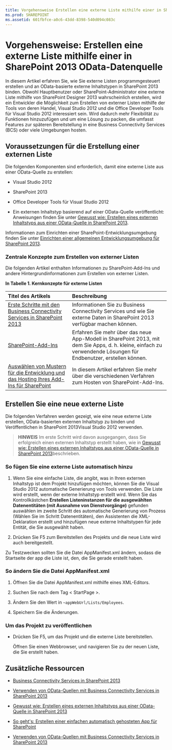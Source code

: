 ```yaml
---
title: Vorgehensweise Erstellen eine externe Liste mithilfe einer in SharePoint 2013 OData-Datenquelle
ms.prod: SHAREPOINT
ms.assetid: 601fbfce-a0c6-43dd-8398-540d094c083c
---
```



# Vorgehensweise: Erstellen eine externe Liste mithilfe einer in SharePoint 2013 OData-Datenquelle
In diesem Artikel erfahren Sie, wie Sie externe Listen programmgesteuert erstellen und an OData-basierte externe Inhaltstypen in SharePoint 2013 binden.
Obwohl Hauptbenutzer oder SharePoint-Administrator eine externe Liste mithilfe von SharePoint Designer 2013 wahrscheinlich erstellen, wird ein Entwickler die Möglichkeit zum Erstellen von externer Listen mithilfe der Tools von deren Handel, Visual Studio 2012 und die Office Developer Tools für Visual Studio 2012 interessiert sein. Wird dadurch mehr Flexibilität zu Funktionen hinzuzufügen und um eine Lösung zu packen, die umfasst Features zur späteren Bereitstellung in eine Business Connectivity Services (BCS) oder viele Umgebungen hosten.
  
    
    


## Voraussetzungen für die Erstellung einer externen Liste
<a name="bkmk_Prereqs"> </a>

Die folgenden Komponenten sind erforderlich, damit eine externe Liste aus einer OData-Quelle zu erstellen:
  
    
    

- Visual Studio 2012
    
  
- SharePoint 2013
    
  
- Office Developer Tools für Visual Studio 2012
    
  
- Ein externen Inhaltstyp basierend auf einer OData-Quelle veröffentlicht: Anweisungen finden Sie unter  [Gewusst wie: Erstellen eines externen Inhaltstyps aus einer OData-Quelle in SharePoint 2013](how-to-create-an-external-content-type-from-an-odata-source-in-sharepoint-2013.md).
    
  
Informationen zum Einrichten einer SharePoint-Entwicklungsumgebung finden Sie unter  [Einrichten einer allgemeinen Entwicklungsumgebung für SharePoint 2013](set-up-a-general-development-environment-for-sharepoint-2013.md).
  
    
    

### Zentrale Konzepte zum Erstellen von externer Listen

Die folgenden Artikel enthalten Informationen zu SharePoint-Add-Ins und andere Hintergrundinformationen zum Erstellen von externer Listen.
  
    
    

**In Tabelle 1. Kernkonzepte für externe Listen**


|**Titel des Artikels**|**Beschreibung**|
|:-----|:-----|
| [Erste Schritte mit den Business Connectivity Services in SharePoint 2013](get-started-with-business-connectivity-services-in-sharepoint-2013.md) <br/> |Informationen Sie zu Business Connectivity Services und wie Sie externe Daten in SharePoint 2013 verfügbar machen können. <br/> |
| [SharePoint-Add-Ins](http://msdn.microsoft.com/library/cd1eda9e-8e54-4223-93a9-a6ea0d18df70%28Office.15%29.aspx) <br/> |Erfahren Sie mehr über das neue App-Modell in SharePoint 2013, mit dem Sie Apps, d. h. kleine, einfach zu verwendende Lösungen für Endbenutzer, erstellen können. <br/> |
| [Auswählen von Mustern für die Entwicklung und das Hosting Ihres Add-Ins für SharePoint](http://msdn.microsoft.com/library/05ce5435-0a03-4ddc-976b-c33b08d03457%28Office.15%29.aspx) <br/> |In diesem Artikel erfahren Sie mehr über die verschiedenen Verfahren zum Hosten von SharePoint-Add-Ins. <br/> |
   

## Erstellen Sie eine neue externe Liste
<a name="bkmk_CreateNewVList"> </a>

Die folgenden Verfahren werden gezeigt, wie eine neue externe Liste erstellen, OData-basierten externen Inhaltstyp zu binden und Veröffentlichen in SharePoint 2013Visual Studio 2012 verwenden.
  
    
    

> **HINWEIS**
> Im erste Schritt wird davon ausgegangen, dass Sie erfolgreich einen externen Inhaltstyp erstellt haben, wie in  [Gewusst wie: Erstellen eines externen Inhaltstyps aus einer OData-Quelle in SharePoint 2013](how-to-create-an-external-content-type-from-an-odata-source-in-sharepoint-2013.md)beschrieben.
  
    
    


### So fügen Sie eine externe Liste automatisch hinzu


1. Wenn Sie eine einfache Liste, die angibt, was in Ihren externen Inhaltstyp ist dem Projekt hinzufügen möchten, können Sie die Visual Studio 2012 automatische Generierung von Tools verwenden. Die Liste wird erstellt, wenn der externe Inhaltstyp erstellt wird. Wenn Sie das Kontrollkästchen **Erstellen Listeninstanzen für die ausgewählten Datenentitäten (mit Ausnahme von Dienstvorgänge)** gefunden auswählen im zweite Schritt des automatische Generierung von Prozess (Wählen Sie im Schritt Datenentitäten), den Assistenten die XML-Deklaration erstellt und hinzufügen neue externe Inhaltstypen für jede Entität, die Sie ausgewählt haben.
    
  
2. Drücken Sie F5 zum Bereitstellen des Projekts und die neue Liste wird auch bereitgestellt.
    
  
Zu Testzwecken sollten Sie die Datei AppManifest.xml ändern, sodass die Startseite der app die Liste ist, den, die Sie gerade erstellt haben.
  
    
    

### So ändern Sie die Datei AppManifest.xml


1. Öffnen Sie die Datei AppManifest.xml mithilfe eines XML-Editors.
    
  
2. Suchen Sie nach dem Tag < StartPage >.
    
  
3. Ändern Sie den Wert in  `~appWebUrl/Lists/Employees`.
    
  
4. Speichern Sie die Änderungen.
    
  

### Um das Projekt zu veröffentlichen


- Drücken Sie F5, um das Projekt und die externe Liste bereitstellen.
    
    Öffnen Sie einen Webbrowser, und navigieren Sie zu der neuen Liste, die Sie erstellt haben.
    
  

## Zusätzliche Ressourcen
<a name="bkmk_AdditionalResources"> </a>


-  [Business Connectivity Services in SharePoint 2013](business-connectivity-services-in-sharepoint-2013.md)
    
  
-  [Verwenden von OData-Quellen mit Business Connectivity Services in SharePoint 2013](using-odata-sources-with-business-connectivity-services-in-sharepoint-2013.md)
    
  
-  [Gewusst wie: Erstellen eines externen Inhaltstyps aus einer OData-Quelle in SharePoint 2013](how-to-create-an-external-content-type-from-an-odata-source-in-sharepoint-2013.md)
    
  
-  [So geht's: Erstellen einer einfachen automatisch gehosteten App für SharePoint](http://msdn.microsoft.com/library/0572894d-c437-4b7d-8ac6-8405496e2145%28Office.15%29.aspx)
    
  
-  [Verwenden von OData-Quellen mit Business Connectivity Services in SharePoint 2013](using-odata-sources-with-business-connectivity-services-in-sharepoint-2013.md)
    
  

